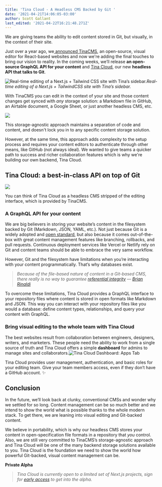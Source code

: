 ```yaml
---
title: 'Tina Cloud - A Headless CMS Backed by Git '
date: '2021-04-21T14:06:05-03:00'
author: Scott Gallant
last_edited: '2021-04-22T16:21:48.271Z'
---
```


We are giving teams the ability to edit content stored in Git, but visually, in the context of their site.

Just over a year ago, we[ announced TinaCMS](https://www.youtube.com/watch?v=iPDCmbaEF0Y), an open-source, visual editor for React-based websites and now we're adding the final touches to bring our vision to reality. In the coming weeks, we’ll release **an open-source GraphQL API for your content** and [Tina Cloud](https://tinacms-site-next-h8iuc79pe-tinacms.vercel.app/blog/tina-cloud-a-headless-cms-backed-by-git/), our new **headless API that talks to Git**.

![Real-time editing of a Next.js + Tailwind CSS site with Tina’s sidebar.](https://res.cloudinary.com/forestry-demo/image/upload/v1619023278/tina-cms-visual-editing.gif 'Real-time editing of a Next.js + Tailwind CSS site with Tina’s sidebar.')_Real-time editing of a Next.js + TailwindCSS site with Tina’s sidebar._

With TinaCMS you can edit in the context of your site and those content changes get synced with *any* storage solution: a Markdown file in GitHub, an Airtable document, a Google Sheet, or just another headless CMS, etc.

![](/img/blog/Before.png)

This storage-agnostic approach maintains a separation of code and content, and doesn't lock you in to any specific content storage solution.

However, at the same time, this approach adds complexity to the setup process and requires your content editors to authenticate through other means, like GitHub (not always ideal). We wanted to give teams a quicker path to success and richer collaboration features which is why we're building our own backend, Tina Cloud.

## Tina Cloud: a best-in-class API on top of Git

![](/img/blog/After.png)

You can think of Tina Cloud as a headless CMS stripped of the editing interface, which is provided by TinaCMS.

### A GraphQL API for your content

We are big believers in storing your website’s content in the filesystem backed by Git (Markdown, JSON, YAML, etc.). Not just because Git is a widely adopted and [open standard](https://github.com/git/git), but also because it comes out-of-the-box with great content management features like branching, rollbacks, and pull requests. Continuous deployment services like Vercel or Netlify rely on Git and content teams should be able to embrace the very same workflow.

However, Git and the filesystem have limitations when you’re interacting with your content programmatically. That’s why databases exist.

> _Because of the file-based nature of content in a Git-based CMS, there really is no way to guarantee [referential integrity](https://en.wikipedia.org/wiki/Referential_integrity) — [Brian Rinaldi](https://www.stackbit.com/blog/git-based-cms-relationships/)_

To overcome these limitations, Tina Cloud provides a GraphQL interface to your repository files where content is stored in open formats like Markdown and JSON. This way you can interact with your repository files like you would a database: define content types, relationships, and query your content with GraphQL.

### Bring visual editing to the whole team with Tina Cloud

The best websites result from collaboration between engineers, designers, writers, and marketers. These people need the ability to work from a single source of truth and Tina Cloud offers a simple **dashboard** for admins to manage sites and collaborators.![Tina Cloud Dashboard: Apps Tab](/img/blog/tina-cloud-dashboard.png 'Tina Cloud Dashboard: Apps Tab')

Tina Cloud provides user management, authentication, and basic roles for your editing team. Give your team members access, even if they don’t have a GitHub account. ✨

## Conclusion

In the future, we’ll look back at clunky, conventional CMSs and wonder why we settled for so long. Content management can be so much better and we intend to show the world what is possible thanks to the whole modern stack. To get there, we are leaning into visual editing and Git-backed content.

We believe in portability, which is why our headless CMS stores your content in open-specification file formats in a repository that _you_ control. Also, we are still very committed to TinaCMS’s storage-agnostic approach and Tina Cloud will be one of the many backend storage solutions available to you.
Tina Cloud is the foundation we need to show the world how powerful Git-backed, visual content management can be.

**Private Alpha**

> _Tina Cloud is currently open to a limited set of Next.js projects, sign for [early access](https://tina.io/cloud/) to get into the alpha._
